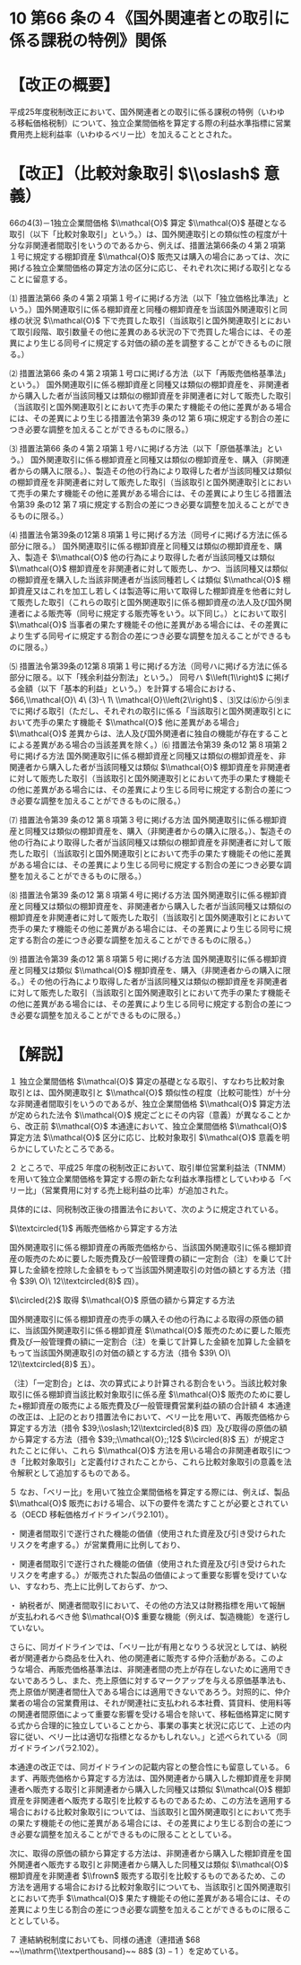 # 10 第66 条の４《国外関連者との取引に係る課税の特例》関係

# 【改正の概要】

平成25年度税制改正において、国外関連者との取引に係る課税の特例（いわゆる移転価格税制）について、独立企業間価格を算定する際の利益水準指標に営業費用売上総利益率（いわゆるベリー比）を加えることとされた。

# 【改正】（比較対象取引 $\\oslash$ 意義）

66の4(3)－1独立企業間価格 $\\mathcal{O}$ 算定 $\\mathcal{O}$ 基礎となる取引（以下「比較対象取引」という。）は、国外関連取引との類似性の程度が十分な非関連者間取引をいうのであるから、例えば、措置法第66条の４第２項第１号に規定する棚卸資産 $\\mathcal{O}$ 販売又は購入の場合にあっては、次に掲げる独立企業間価格の算定方法の区分に応じ、それぞれ次に掲げる取引となることに留意する。

⑴ 措置法第66 条の４第２項第１号イに掲げる方法（以下「独立価格比準法」という。）国外関連取引に係る棚卸資産と同種の棚卸資産を当該国外関連取引と同様の状況 $\\mathcal{O}$ 下で売買した取引（当該取引と国外関連取引とにおいて取引段階、取引数量その他に差異のある状況の下で売買した場合には、その差異により生じる同号イに規定する対価の額の差を調整することができるものに限る。）

⑵ 措置法第66 条の４第２項第１号ロに掲げる方法（以下「再販売価格基準法」という。） 国外関連取引に係る棚卸資産と同種又は類似の棚卸資産を、非関連者から購入した者が当該同種又は類似の棚卸資産を非関連者に対して販売した取引（当該取引と国外関連取引とにおいて売手の果たす機能その他に差異がある場合には、その差異により生じる措置法令第39 条の12 第６項に規定する割合の差につき必要な調整を加えることができるものに限る。）

⑶ 措置法第66 条の４第２項第１号ハに掲げる方法（以下「原価基準法」という。） 国外関連取引に係る棚卸資産と同種又は類似の棚卸資産を、購入（非関連者からの購入に限る。）、製造その他の行為により取得した者が当該同種又は類似の棚卸資産を非関連者に対して販売した取引（当該取引と国外関連取引とにおいて売手の果たす機能その他に差異がある場合には、その差異により生じる措置法令第39 条の12 第７項に規定する割合の差につき必要な調整を加えることができるものに限る。）

⑷ 措置法令第39条の12第８項第１号に掲げる方法（同号イに掲げる方法に係る部分に限る。） 国外関連取引に係る棚卸資産と同種又は類似の棚卸資産を、購入、製造そ $\\mathcal{O}$ 他の行為により取得した者が当該同種又は類似 $\\mathcal{O}$ 棚卸資産を非関連者に対して販売し、かつ、当該同種又は類似の棚卸資産を購入した当該非関連者が当該同種若しくは類似 $\\mathcal{O}$ 棚卸資産又はこれを加工し若しくは製造等に用いて取得した棚卸資産を他者に対して販売した取引（これらの取引と国外関連取引に係る棚卸資産の法人及び国外関連者による販売等（同号に規定する販売等をいう。以下同じ。）とにおいて取引 $\\mathcal{O}$ 当事者の果たす機能その他に差異がある場合には、その差異により生ずる同号イに規定する割合の差につき必要な調整を加えることができるものに限る。）

⑸ 措置法令第39条の12第８項第１号に掲げる方法（同号ハに掲げる方法に係る部分に限る。以下「残余利益分割法」という。） 同号ハ $\\left(1\\right)$ に掲げる金額（以下「基本的利益」という。）を計算する場合における、 $66,\\mathcal{O}\ 4\ (3)-\ 1\ \\mathcal{O}\\left(2\\right)$ 、⑶又は⑹から⑼までに掲げる取引（ただし、それぞれの取引に係る「当該取引と国外関連取引とにおいて売手の果たす機能そ $\\mathcal{O}$ 他に差異がある場合」 $\\mathcal{O}$ 差異からは、法人及び国外関連者に独自の機能が存在することによる差異がある場合の当該差異を除く。）⑹ 措置法令第39 条の12 第８項第２号に掲げる方法 国外関連取引に係る棚卸資産と同種又は類似の棚卸資産を、非関連者から購入した者が当該同種又は類似 $\\mathcal{O}$ 棚卸資産を非関連者に対して販売した取引（当該取引と国外関連取引とにおいて売手の果たす機能その他に差異がある場合には、その差異により生じる同号に規定する割合の差につき必要な調整を加えることができるものに限る。）

⑺ 措置法令第39 条の12 第８項第３号に掲げる方法 国外関連取引に係る棚卸資産と同種又は類似の棚卸資産を、購入（非関連者からの購入に限る。）、製造その他の行為により取得した者が当該同種又は類似の棚卸資産を非関連者に対して販売した取引（当該取引と国外関連取引とにおいて売手の果たす機能その他に差異がある場合には、その差異により生じる同号に規定する割合の差につき必要な調整を加えることができるものに限る。）

⑻ 措置法令第39 条の12 第８項第４号に掲げる方法 国外関連取引に係る棚卸資産と同種又は類似の棚卸資産を、非関連者から購入した者が当該同種又は類似の棚卸資産を非関連者に対して販売した取引（当該取引と国外関連取引とにおいて売手の果たす機能その他に差異がある場合には、その差異により生じる同号に規定する割合の差につき必要な調整を加えることができるものに限る。）

⑼ 措置法令第39 条の12 第８項第５号に掲げる方法 国外関連取引に係る棚卸資産と同種又は類似 $\\mathcal{O}$ 棚卸資産を、購入（非関連者からの購入に限る。）その他の行為により取得した者が当該同種又は類似の棚卸資産を非関連者に対して販売した取引（当該取引と国外関連取引とにおいて売手の果たす機能その他に差異がある場合には、その差異により生じる同号に規定する割合の差につき必要な調整を加えることができるものに限る。）

# 【解説】

１ 独立企業間価格 $\\mathcal{O}$ 算定の基礎となる取引、すなわち比較対象取引とは、国外関連取引と $\\mathcal{O}$ 類似性の程度（比較可能性）が十分な非関連者間取引をいうのであるが、独立企業間価格 $\\mathcal{O}$ 算定方法が定められた法令 $\\mathcal{O}$ 規定ごとにその内容（意義）が異なることから、改正前 $\\mathcal{O}$ 本通達において、独立企業間価格 $\\mathcal{O}$ 算定方法 $\\mathcal{O}$ 区分に応じ、比較対象取引 $\\mathcal{O}$ 意義を明らかにしていたところである。

２ ところで、平成25 年度の税制改正において、取引単位営業利益法（TNMM）を用いて独立企業間価格を算定する際の新たな利益水準指標としていわゆる「ベリー比」（営業費用に対する売上総利益の比率）が追加された。

具体的には、同税制改正後の措置法令において、次のように規定されている。

$\\textcircled{1}$ 再販売価格から算定する方法

国外関連取引に係る棚卸資産の再販売価格から、当該国外関連取引に係る棚卸資産の販売のために要した販売費及び一般管理費の額に一定割合（注）を乗じて計算した金額を控除した金額をもって当該国外関連取引の対価の額とする方法（措令 $39\ O)\ 12\\textcircled{8}$ 四）。

$\\circled{2}$ 取得 $\\mathcal{O}$ 原価の額から算定する方法

国外関連取引に係る棚卸資産の売手の購入その他の行為による取得の原価の額に、当該国外関連取引に係る棚卸資産 $\\mathcal{O}$ 販売のために要した販売費及び一般管理費の額に一定割合（注）を乗じて計算した金額を加算した金額をもって当該国外関連取引の対価の額とする方法（措令 $39\ O)\ 12\\textcircled{8}$ 五）。

（注）「一定割合」とは、次の算式により計算される割合をいう。当該比較対象取引に係る棚卸資当該比較対象取引に係る産 $\\mathcal{O}$ 販売のために要した+棚卸資産の販売による販売費及び一般管理費営業利益の額の合計額４ 本通達の改正は、上記のとおり措置法令において、ベリー比を用いて、再販売価格から算定する方法（措令 $39;\\oslash;12\\textcircled{8}$ 四）及び取得の原価の額から算定する方法（措令 $39;;\\mathcal{O};;12$ $\\circled{8}$ 五）が規定されたことに伴い、これら $\\mathcal{O}$ 方法を用いる場合の非関連者取引につき「比較対象取引」と定義付けされたことから、これら比較対象取引の意義を法令解釈として追加するものである。

５ なお、「ベリー比」を用いて独立企業間価格を算定する際には、例えば、製品 $\\mathcal{O}$ 販売における場合、以下の要件を満たすことが必要とされている（OECD 移転価格ガイドラインパラ2.101）。

・ 関連者間取引で遂行された機能の価値（使用された資産及び引き受けられたリスクを考慮する。）が営業費用に比例しており、

・ 関連者間取引で遂行された機能の価値（使用された資産及び引き受けられたリスクを考慮する。）が販売された製品の価値によって重要な影響を受けていない、すなわち、売上に比例しておらず、かつ、

・ 納税者が、関連者間取引において、その他の方法又は財務指標を用いて報酬が支払われるべき他 $\\mathcal{O}$ 重要な機能（例えば、製造機能）を遂行していない。

さらに、同ガイドラインでは、「ベリー比が有用となりうる状況としては、納税者が関連者から商品を仕入れ、他の関連者に販売する仲介活動がある。このような場合、再販売価格基準法は、非関連者間の売上が存在しないために適用できないであろうし、また、売上原価に対するマークアップを与える原価基準法も、売上原価が関連者間仕入である場合には適用できないであろう。対照的に、仲介業者の場合の営業費用は、それが関連社に支払われる本社費、賃貸料、使用料等の関連者間原価によって重要な影響を受ける場合を除いて、移転価格算定に関する式から合理的に独立していることから、事業の事実と状況に応じて、上述の内容に従い、ベリー比は適切な指標となるかもしれない。」と述べられている（同ガイドラインパラ2.102）。

本通達の改正では、同ガイドラインの記載内容との整合性にも留意している。６ まず、再販売価格から算定する方法は、国外関連者から購入した棚卸資産を非関連者へ販売する取引と非関連者から購入した同種又は類似 $\\mathcal{O}$ 棚卸資産を非関連者へ販売する取引を比較するものであるため、この方法を適用する場合における比較対象取引については、当該取引と国外関連取引とにおいて売手の果たす機能その他に差異がある場合には、その差異により生じる割合の差につき必要な調整を加えることができるものに限ることとしている。

次に、取得の原価の額から算定する方法は、非関連者から購入した棚卸資産を国外関連者へ販売する取引と非関連者から購入した同種又は類似 $\\mathcal{O}$ 棚卸資産を非関連者 $\\frown$ 販売する取引を比較するものであるため、この方法を適用する場合における比較対象取引についても、当該取引と国外関連取引とにおいて売手 $\\mathcal{O}$ 果たす機能その他に差異がある場合には、その差異により生じる割合の差につき必要な調整を加えることができるものに限ることとしている。

７ 連結納税制度においても、同様の通達（連措通 $68 ~~\\mathrm{\\textperthousand}~~ 88$ $(3)-1$ ）を定めている。